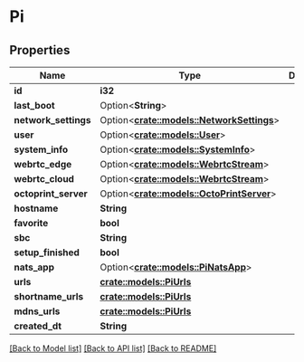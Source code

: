 # Pi

## Properties

Name | Type | Description | Notes
------------ | ------------- | ------------- | -------------
**id** | **i32** |  | [readonly]
**last_boot** | Option<**String**> |  | [readonly]
**network_settings** | Option<[**crate::models::NetworkSettings**](NetworkSettings.md)> |  | [readonly]
**user** | Option<[**crate::models::User**](User.md)> |  | [readonly]
**system_info** | Option<[**crate::models::SystemInfo**](SystemInfo.md)> |  | [readonly]
**webrtc_edge** | Option<[**crate::models::WebrtcStream**](WebrtcStream.md)> |  | [readonly]
**webrtc_cloud** | Option<[**crate::models::WebrtcStream**](WebrtcStream.md)> |  | [readonly]
**octoprint_server** | Option<[**crate::models::OctoPrintServer**](OctoPrintServer.md)> |  | [readonly]
**hostname** | **String** |  | 
**favorite** | **bool** |  | 
**sbc** | **String** |  | 
**setup_finished** | **bool** |  | 
**nats_app** | Option<[**crate::models::PiNatsApp**](PiNatsApp.md)> |  | [readonly]
**urls** | [**crate::models::PiUrls**](Pi_urls.md) |  | 
**shortname_urls** | [**crate::models::PiUrls**](Pi_urls.md) |  | 
**mdns_urls** | [**crate::models::PiUrls**](Pi_urls.md) |  | 
**created_dt** | **String** |  | [readonly]

[[Back to Model list]](../README.md#documentation-for-models) [[Back to API list]](../README.md#documentation-for-api-endpoints) [[Back to README]](../README.md)


